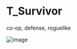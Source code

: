 # T_Survivor
co-op, defense, roguelike


![image](https://github.com/user-attachments/assets/02b7d3af-70c7-40c8-9510-7795b9a96f55)
